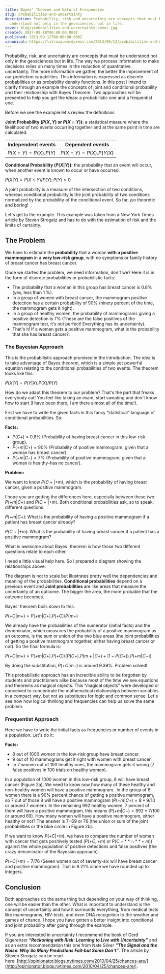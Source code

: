```yaml
---
title: Bayes' Theorem and Natural Frequencies
slug: probabilities-and-uncertainty
description: Probability, risk and uncertainty are concepts that must be
  understood not only in the geosciences, but in life.
cover: blog/probabilities-and-uncertainty-cover.jpg
created: 2017-09-18T00:00:00.000Z
published: 2013-09-12T00:00:00.000Z
canonical: https://latraza.wordpress.com/2013/09/12/probabilities-and-uncertainty-bayes-theorem-and-natural-frequencies/
---
```

Probability, risk, and uncertainty are concepts that must be understood not only in the geosciences but in life. The way we process information to make decisions relies on many times in the reduction of quantitative uncertainty. The more information we gather, the better the improvement of our prediction capabilities. This information is expressed as discrete probabilities or as probability density functions. In this post I intend to clarify through an example the concepts of joint and conditional probability and their relationship with Bayes Theorem. Two approaches will be presented to help you get the ideas: a probabilistic one and a frequentist one.

Before we see the example let's review the definitions

**Joint Probability ($P(X,Y)$ or $P(X \cap Y)$):** a statistical measure where the likelihood of two events occurring together and at the same point in time are calculated.

| **Independent events** |   **Dependent events**   |
| :--------------------: | :----------------------: |
| $P(X \cap Y)=P(X).P(Y)$ | $P(X \cap Y)=P(X).P(Y/X)$ |

**Conditional Probability ($P(X  |  Y)$):** the probability that an event will occur, when another event is known to occur or have occurred.

$P(X  |  Y) = P(X \cap Y)/P(Y); P(Y) > 0$

A joint probability is a measure of the intersection of two conditions, whereas conditional probability is the joint probability of two conditions normalized by the probability of the conditional event. So far, ¡so theoretic and boring!

Let's get to the example. This example was taken from a New York Times article by Steven Strogatz and has to do with the estimation of risk and the limits of certainty.

## The Problem

We have to estimate the **probability** that a woman **with a positive mammogram** in a **very low-risk group**, with no symptoms or family history of breast cancer has breast cancer.

Once we started the problem, we need information, don't we? Here it is in the form of discrete probabilities or probabilistic facts:

 - The probability that a woman in this group has breast cancer is 0.8% (yes, less than 1 %).
 - In a group of women with breast cancer, the mammogram positive detection has a certain probability of 90% (ninety percent of the time, the mammogram gets it right).
 - In a group of healthy women, the probability of mammograms giving a positive detection is 7% (These are the false positives of the mammogram test, it's not perfect! Everything has its uncertainty).
 - That's it! If a woman gets a positive mammogram, what is the probability that she has breast cancer?.


### The Bayesian Approach

This is the probabilistic approach promised in the introduction. The idea is to take advantage of Bayes theorem, which is a simple yet powerful equation relating to the conditional probabilities of two events. The theorem looks like this:

$P(X  |  Y)=P(Y  |  X).P(X)/P(Y)$

How do we adapt this theorem to our problem? That's the part that freaks everybody out! You feel like taking an exam, start sweating and don't know how to start (I have been there, I am there almost all of the time!).

First we have to write the given facts in this fancy “statistical” language of conditional probabilities. So:

**Facts:**

- $P(C+) = 0.8\%$ (Probability of having breast cancer in this low-risk group).
- $P(+m  |  C+) = 90\%$ (Probability of positive mammogram, given that a woman has breast cancer).
- $P(+m  |  C-) = 7\%$ (Probability of positive mammogram, given that a woman is healthy–has no cancer).


**Problem:**

We want to know $P(C+  |  +m)$, which is the probability of having breast cancer, given a positive mammogram.

I hope you are getting the differences here, especially between these two: $P(+m  |  C+)$ and $P(C+  |  +m)$. Both conditional probabilities ask, so to speak, different questions.

$P(+m  |  C+)$: What is the probability of having a positive mammogram if a patient has breast cancer already?

$P(C+  |  +m)$: What is the probability of having breast cancer if a patient has a positive mammogram?

What is awesome about Bayes´ theorem is how those two different questions relate to each other.

I need a little visual help here. So I prepared a diagram showing the relationships above:

<blog-image src="blog/probabilities-and-uncertainty-figure_1.jpg" width="1646" height="696" alt="Figure 1: Visual representation of Conditional and Joint probabilities"></blog-image>

The diagram is not to scale but illustrates pretty well the dependencies and meaning of the probabilities. **Conditional probabilities** depend on a previous event and **Joint probabilities** are like areas that measure the uncertainty of an outcome. The bigger the area, the more probable that the outcome becomes.

Bayes' theorem boils down to this:

$P(+C  |  m+)=P(+m  |  C+).P(+C)/P(m+)$

We already have the probabilities of the numerator (initial facts) and the denominator, which measures the probability of a positive mammogram as an outcome, is the sum or union of the two blue areas (the joint probabilities of getting a positive mammogram together, either having breast cancer or not). So the final formula is:

$P(+C  |  m+)=P(+m  |  C+).P(+C)/(P(C+).P(m+  |  C+)+(1-P(C+)).P(+m  |  C-))$

By doing the substitution, $P(+C  |  m+)$ is around 9.39%. Problem solved!

This probabilistic approach has an incredible ability to be forgotten by students and practitioners alike because most of the time we see equations and theorems as magical objects. This “magical objects” were developed or conceived to concentrate the mathematical relationships between variables in a compact way, but not as substitutes for logic and common sense. Let's see now how logical thinking and frequencies can help us solve the same problem.

### Frequentist Approach

Here we have to write the initial facts as frequencies or number of events in a population. Let's do it:

**Facts:**

- 8 out of 1000 women in the low-risk group have breast cancer.
- 9 out of 10 mammograms get it right with women with breast cancer.
- In 7 women out of 100 healthy ones, the mammogram gets it wrong (7 false positives in 100 trials on healthy women).

In a population of 1000 women in this low-risk group, 8 will have breast cancer (Figure 2a). We need to know now how many of these healthy and non-healthy women will have a positive mammogram.  In the group of 8 women there is a 90% percent chance of getting a positive mammogram, so 7 out of those 8 will have a positive mammogram ($P(+m  |  C+)=8*9/10$ or around 7 women). In the remaining 992 healthy women, 7 percent of them will have a positive mammogram, this means ($P(+m  |  C-)=992*7/100$ or around 69). How many women will have a positive mammogram, either healthy or not? The answer is 7+69 or 76 (the union or sum of the joint probabilities or the blue circle in Figure 2b).

<blog-image src="blog/probabilities-and-uncertainty-figure_2.jpg" width="487" height="257" alt="Figure 2: a) Representation of women with breast cancer to healthy ones. b) The blue circle represents the union of the joint probabilities of getting a positive mammogram in the populations of 'a'.s"></blog-image>

If we want to know $P(+C  |  +m)$, we have to compare the number of women with cancer that gets positively tested ($P(+C,+m)$ or $P(C+** \cap **+m)$) against the whole population of positive detections and false positives (the crazy denominator of the Bayesian approach).

$P(+C  |  +m)=7/76$ (Seven women out of seventy-six will have breast cancer and positive mammogram). That is 9.21% since we have rounded up to integers.


## Conclusion

Both approaches do the same thing but depending on your way of thinking, one will be easier than the other. What is important to understand is the concept of uncertainty and how it surrounds everything, from medical tests like mammograms, HIV-tests, and even DNA recognition to the weather and games of chance. I hope you have gotten a better insight into conditional and joint probability after going through the example.

If you are interested in uncertainty I recommend the book of Gerd Gigerenzer _**“Reckoning with Risk: Learning to Live with Uncertainty”**_ and as an extra recommendation this one from Nate Silver _**“The Signal and the Noise: Why So Many Predictions Fail-but Some Don't”**_. The article by Steven Strogatz can be read here: [http://opinionator.blogs.nytimes.com/2010/04/25/chances-are/](http://opinionator.blogs.nytimes.com/2010/04/25/chances-are/).